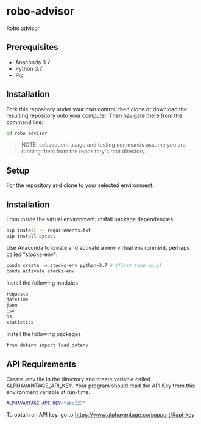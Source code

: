 # robo-advisor
Robo advisor

## Prerequisites

+ Anaconda 3.7
+ Python 3.7
+ Pip

## Installation

Fork this repository under your own control, then clone or download the resulting repository onto your computer. Then navigate there from the command line:

```sh
cd robo_advisor
```

> NOTE: subsequent usage and testing commands assume you are running them from the repository's root directory.

## Setup 

For the repository and clone to your selected environment.

## Installation

From inside the virtual environment, install package dependencies:

```sh
pip install -r requirements.txt
pip install pytest

```

Use Anaconda to create and activate a new virtual environment, perhaps called "stocks-env":

```sh
conda create -n stocks-env python=3.7 # (first time only)
conda activate stocks-env
```

Install the following modules

```sh
requests
datetime
json
csv
os
statistics
```

Install the following packages

```sh
from dotenv import load_dotenv
```

## API Requirements

Create .env file in the directory and create variable called ALPHAVANTAGE_API_KEY. Your program should read the API Key from this environment variable at run-time.

```sh
ALPHAVANTAGE_API_KEY="abc123"
```

To obtain an API key, go to https://www.alphavantage.co/support/#api-key
